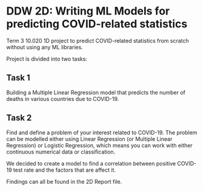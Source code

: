 # DDW 2D: Writing ML Models for predicting COVID-related statistics

Term 3 10.020 1D project to predict COVID-related statistics from scratch without using any ML libraries.

Project is divided into two tasks:

## Task 1
Building a Multiple Linear Regression model that predicts the number of deaths in various countries due to COVID-19.

## Task 2
Find and define a problem of your interest related to COVID-19. The problem can be modelled either using Linear Regression (or Multiple Linear Regression) or Logistic Regression, which means you can work with either continuous numerical data or classification.

We decided to create a model to find a correlation between positive COVID-19 test rate and the factors that are affect it.

Findings can all be found in the 2D Report file.
